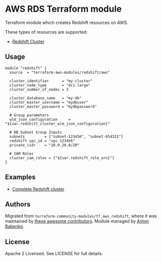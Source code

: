 AWS RDS Terraform module
========================

Terraform module which creates Redshift resources on AWS.

These types of resources are supported:

* [Redshift Cluster](https://www.terraform.io/docs/providers/aws/r/redshift_cluster.html)

Usage
-----

```hcl
module "redshift" {
  source  = "terraform-aws-modules/redshift/aws"

  cluster_identifier      = "my-cluster"
  cluster_node_type       = "dc1.large"
  cluster_number_of_nodes = 3

  cluster_database_name   = "my-db"
  cluster_master_username = "mydbuser"
  cluster_master_password = "mydbpassword"

  # Group parameters
  wlm_json_configuration     = "${var.redshift_cluster_wlm_json_configuration}"

  # DB Subnet Group Inputs
  subnets         = ["subnet-123456", "subnet-654321"]
  redshift_vpc_id = "vpc-123456"
  private_cidr    = "10.0.20.0/20"

  # IAM Roles
  cluster_iam_roles = ["${var.redshift_role_arn}"]
}
```

Examples
--------

* [Complete Redshift cluster](https://github.com/terraform-aws-modules/terraform-aws-redshift/tree/master/examples/complete)

Authors
-------

Migrated from `terraform-community-modules/tf_aws_redshift`, where it was maintained by [these awesome contributors](https://github.com/terraform-community-modules/tf_aws_redshift/graphs/contributors).
Module managed by [Anton Babenko](https://github.com/antonbabenko).

License
-------

Apache 2 Licensed. See LICENSE for full details.
